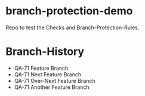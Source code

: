 # branch-protection-demo
Repo to test the Checks and Branch-Protection-Rules.

# Branch-History
* QA-71 Feature Branch
* QA-71 Next Feature Branch
* QA-71 Over-Next Feature Branch
* QA-71 Another Feature Branch
